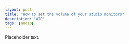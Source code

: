 ```yaml
---
layout: post
title: "How to set the volume of your studio monitors"
description: "WIP"
tags: [audio]
---
```


Placeholder text.